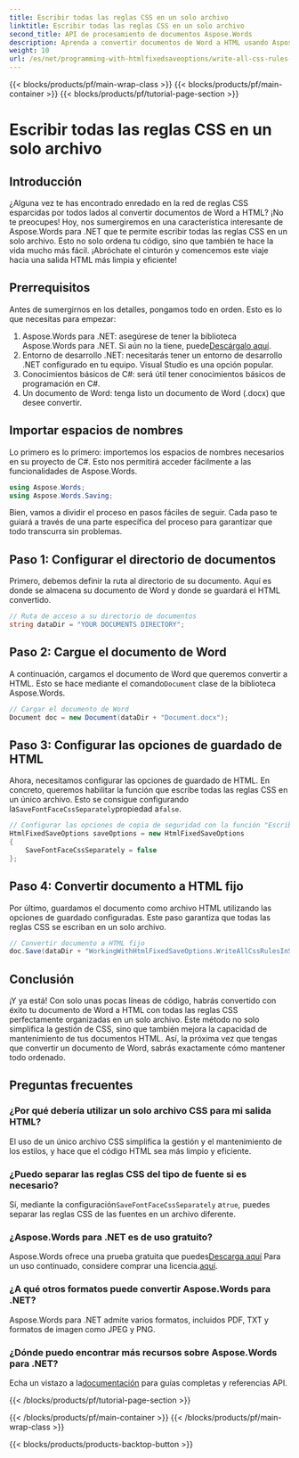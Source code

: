 ```yaml
---
title: Escribir todas las reglas CSS en un solo archivo
linktitle: Escribir todas las reglas CSS en un solo archivo
second_title: API de procesamiento de documentos Aspose.Words
description: Aprenda a convertir documentos de Word a HTML usando Aspose.Words para .NET con todas las reglas CSS en un solo archivo para un código más limpio y un mantenimiento más fácil.
weight: 10
url: /es/net/programming-with-htmlfixedsaveoptions/write-all-css-rules-in-single-file/
---
```


{{< blocks/products/pf/main-wrap-class >}}
{{< blocks/products/pf/main-container >}}
{{< blocks/products/pf/tutorial-page-section >}}

# Escribir todas las reglas CSS en un solo archivo

## Introducción

¿Alguna vez te has encontrado enredado en la red de reglas CSS esparcidas por todos lados al convertir documentos de Word a HTML? ¡No te preocupes! Hoy, nos sumergiremos en una característica interesante de Aspose.Words para .NET que te permite escribir todas las reglas CSS en un solo archivo. Esto no solo ordena tu código, sino que también te hace la vida mucho más fácil. ¡Abróchate el cinturón y comencemos este viaje hacia una salida HTML más limpia y eficiente!

## Prerrequisitos

Antes de sumergirnos en los detalles, pongamos todo en orden. Esto es lo que necesitas para empezar:

1.  Aspose.Words para .NET: asegúrese de tener la biblioteca Aspose.Words para .NET. Si aún no la tiene, puede[Descárgalo aquí](https://releases.aspose.com/words/net/).
2. Entorno de desarrollo .NET: necesitarás tener un entorno de desarrollo .NET configurado en tu equipo. Visual Studio es una opción popular.
3. Conocimientos básicos de C#: será útil tener conocimientos básicos de programación en C#.
4. Un documento de Word: tenga listo un documento de Word (.docx) que desee convertir.

## Importar espacios de nombres

Lo primero es lo primero: importemos los espacios de nombres necesarios en su proyecto de C#. Esto nos permitirá acceder fácilmente a las funcionalidades de Aspose.Words.

```csharp
using Aspose.Words;
using Aspose.Words.Saving;
```

Bien, vamos a dividir el proceso en pasos fáciles de seguir. Cada paso te guiará a través de una parte específica del proceso para garantizar que todo transcurra sin problemas.

## Paso 1: Configurar el directorio de documentos

Primero, debemos definir la ruta al directorio de su documento. Aquí es donde se almacena su documento de Word y donde se guardará el HTML convertido.

```csharp
// Ruta de acceso a su directorio de documentos
string dataDir = "YOUR DOCUMENTS DIRECTORY";
```

## Paso 2: Cargue el documento de Word

 A continuación, cargamos el documento de Word que queremos convertir a HTML. Esto se hace mediante el comando`Document` clase de la biblioteca Aspose.Words.

```csharp
// Cargar el documento de Word
Document doc = new Document(dataDir + "Document.docx");
```

## Paso 3: Configurar las opciones de guardado de HTML

 Ahora, necesitamos configurar las opciones de guardado de HTML. En concreto, queremos habilitar la función que escribe todas las reglas CSS en un único archivo. Esto se consigue configurando la`SaveFontFaceCssSeparately`propiedad a`false`.

```csharp
// Configurar las opciones de copia de seguridad con la función "Escribir todas las reglas CSS en un archivo"
HtmlFixedSaveOptions saveOptions = new HtmlFixedSaveOptions 
{ 
    SaveFontFaceCssSeparately = false 
};
```

## Paso 4: Convertir documento a HTML fijo

Por último, guardamos el documento como archivo HTML utilizando las opciones de guardado configuradas. Este paso garantiza que todas las reglas CSS se escriban en un solo archivo.

```csharp
// Convertir documento a HTML fijo
doc.Save(dataDir + "WorkingWithHtmlFixedSaveOptions.WriteAllCssRulesInSingleFile.html", saveOptions);
```

## Conclusión

¡Y ya está! Con solo unas pocas líneas de código, habrás convertido con éxito tu documento de Word a HTML con todas las reglas CSS perfectamente organizadas en un solo archivo. Este método no solo simplifica la gestión de CSS, sino que también mejora la capacidad de mantenimiento de tus documentos HTML. Así, la próxima vez que tengas que convertir un documento de Word, sabrás exactamente cómo mantener todo ordenado.

## Preguntas frecuentes

### ¿Por qué debería utilizar un solo archivo CSS para mi salida HTML?
El uso de un único archivo CSS simplifica la gestión y el mantenimiento de los estilos, y hace que el código HTML sea más limpio y eficiente.

### ¿Puedo separar las reglas CSS del tipo de fuente si es necesario?
 Sí, mediante la configuración`SaveFontFaceCssSeparately` a`true`, puedes separar las reglas CSS de las fuentes en un archivo diferente.

### ¿Aspose.Words para .NET es de uso gratuito?
 Aspose.Words ofrece una prueba gratuita que puedes[Descarga aquí](https://releases.aspose.com/) Para un uso continuado, considere comprar una licencia.[aquí](https://purchase.aspose.com/buy).

### ¿A qué otros formatos puede convertir Aspose.Words para .NET?
Aspose.Words para .NET admite varios formatos, incluidos PDF, TXT y formatos de imagen como JPEG y PNG.

### ¿Dónde puedo encontrar más recursos sobre Aspose.Words para .NET?
 Echa un vistazo a la[documentación](https://reference.aspose.com/words/net/) para guías completas y referencias API.

{{< /blocks/products/pf/tutorial-page-section >}}

{{< /blocks/products/pf/main-container >}}
{{< /blocks/products/pf/main-wrap-class >}}

{{< blocks/products/products-backtop-button >}}
